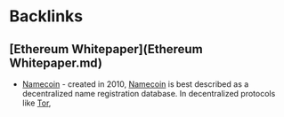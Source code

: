 
# Backlinks
## [Ethereum Whitepaper](Ethereum Whitepaper.md)
- [Namecoin](Namecoin.md) - created in 2010, [Namecoin](https://namecoin.org/) is best described as a decentralized name registration database. In decentralized protocols like [Tor](Tor.md),

